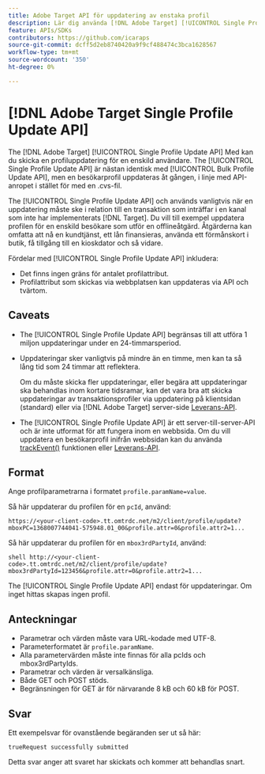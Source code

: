 ```yaml
---
title: Adobe Target API för uppdatering av enstaka profil
description: Lär dig använda [!DNL Adobe Target] [!UICONTROL Single Profile Update API] för att skicka en enskild besökares profildata till [!DNL Target].
feature: APIs/SDKs
contributors: https://github.com/icaraps
source-git-commit: dcff5d2eb8740420a9f9cf488474c3bca1628567
workflow-type: tm+mt
source-wordcount: '350'
ht-degree: 0%

---
```


# [!DNL Adobe Target Single Profile Update API]

The [!DNL Adobe Target] [!UICONTROL Single Profile Update API] Med kan du skicka en profiluppdatering för en enskild användare. The [!UICONTROL Single Profile Update API] är nästan identisk med [!UICONTROL Bulk Profile Update API], men en besökarprofil uppdateras åt gången, i linje med API-anropet i stället för med en .cvs-fil.

The [!UICONTROL Single Profile Update API] och används vanligtvis när en uppdatering måste ske i relation till en transaktion som inträffar i en kanal som inte har implementerats [!DNL Target]. Du vill till exempel uppdatera profilen för en enskild besökare som utför en offlineåtgärd. Åtgärderna kan omfatta att nå en kundtjänst, ett lån finansieras, använda ett förmånskort i butik, få tillgång till en kioskdator och så vidare.

Fördelar med [!UICONTROL Single Profile Update API] inkludera:

* Det finns ingen gräns för antalet profilattribut.
* Profilattribut som skickas via webbplatsen kan uppdateras via API och tvärtom.

## Caveats

* The [!UICONTROL Single Profile Update API] begränsas till att utföra 1 miljon uppdateringar under en 24-timmarsperiod.
* Uppdateringar sker vanligtvis på mindre än en timme, men kan ta så lång tid som 24 timmar att reflektera.

  Om du måste skicka fler uppdateringar, eller begära att uppdateringar ska behandlas inom kortare tidsramar, kan det vara bra att skicka uppdateringar av transaktionsprofiler via uppdatering på klientsidan (standard) eller via [!DNL Adobe Target] server-side [Leverans-API](/help/dev/implement/delivery-api/overview.md).

* The [!UICONTROL Single Profile Update API] är ett server-till-server-API och är inte utformat för att fungera inom en webbsida. Om du vill uppdatera en besökarprofil inifrån webbsidan kan du använda [trackEvent()](/help/dev/implement/client-side/atjs/atjs-functions/adobe-target-trackevent.md) funktionen eller [Leverans-API](/help/dev/implement/delivery-api/overview.md).

## Format

Ange profilparametrarna i formatet `profile.paramName=value`.

Så här uppdaterar du profilen för en `pcId`, använd:

``````
https://<your-client-code>.tt.omtrdc.net/m2/client/profile/update?mboxPC=1368007744041-575948.01_00&profile.attr=0&profile.attr2=1...
``````

Så här uppdaterar du profilen för en `mbox3rdPartyId`, använd:

``````
shell http://<your-client-code>.tt.omtrdc.net/m2/client/profile/update?mbox3rdPartyId=123456&profile.attr=0&profile.attr2=1...
``````

The [!UICONTROL Single Profile Update API] endast för uppdateringar. Om inget hittas skapas ingen profil.

## Anteckningar

* Parametrar och värden måste vara URL-kodade med UTF-8.
* Parameterformatet är `profile.paramName`.
* Alla parametervärden måste inte finnas för alla pcIds och mbox3rdPartyIds.
* Parametrar och värden är versalkänsliga.
* Både GET och POST stöds.
* Begränsningen för GET är för närvarande 8 kB och 60 kB för POST.

## Svar

Ett exempelsvar för ovanstående begäranden ser ut så här:

`trueRequest successfully submitted`

Detta svar anger att svaret har skickats och kommer att behandlas snart.